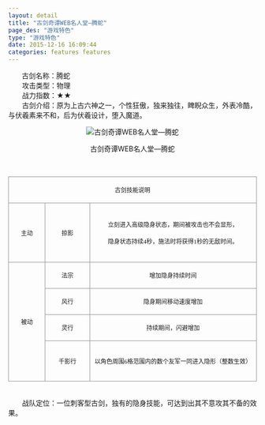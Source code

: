 ```yaml
---
layout: detail
title: "古剑奇谭WEB名人堂—腾蛇"
page_des: "游戏特色"
type: "游戏特色"
date: 2015-12-16 16:09:44
categories: features features
--- 
```

 
 
<p>&nbsp;&nbsp;&nbsp;&nbsp;&nbsp;&nbsp;&nbsp;古剑名称：腾蛇<br>　　攻击类型：物理<br>　　战力指数：★★<br>　　古剑介绍：原为上古六神之一，个性狂傲，独来独往，睥睨众生，外表冷酷，与伏羲素来不和，后为伏羲设计，堕入魔道。</p><p style="text-align: center;"><img title="古剑奇谭WEB名人堂—腾蛇" alt="古剑奇谭WEB名人堂—腾蛇" src="http://dev.36b.me/current/gjqt/img/resource/406.jpg"></p><p style="text-align: center;">古剑奇谭WEB名人堂—腾蛇</p><p>&nbsp;</p><table width="529"><tbody><tr style="height: 42px;"><td style="padding: 1px; border: 1px solid rgb(150, 150, 150);" colspan="3" valign="middle" width="529"><p style="text-align: center;"><span style="font-family: 宋体; font-size: 12px;">古剑技能说明</span></p></td></tr><tr style="height: 120px;"><td style="border-width: medium 1px 1px; border-style: none solid solid; border-color: currentColor rgb(150, 150, 150) rgb(150, 150, 150); padding: 1px;" valign="middle" width="76"><p style="text-align: center;"><span style="font-family: 宋体; font-size: 12px;">主动</span></p></td><td style="border-width: 1px 1px 1px medium; border-style: solid solid solid none; border-color: rgb(150, 150, 150) rgb(150, 150, 150) rgb(150, 150, 150) currentColor; padding: 1px;" valign="middle" width="93"><p style="text-align: center;"><span style="font-family: 宋体; font-size: 12px;">掠影</span></p></td><td style="border-width: 1px 1px 1px medium; border-style: solid solid solid none; border-color: rgb(150, 150, 150) rgb(150, 150, 150) rgb(150, 150, 150) currentColor; padding: 1px;" valign="middle" width="359"><p style="text-align: center;"><span style="font-family: 宋体; font-size: 12px;">立刻进入高级隐身状态，期间被攻击也不会显形，</span></p><p style="text-align: center;"><span style="font-family: 宋体; font-size: 12px;">隐身状态持续<span style="font-family: Times New Roman;">4</span><span style="font-family: 宋体;">秒，施法时将获得</span><span style="font-family: Times New Roman;">1</span><span style="font-family: 宋体;">秒的无敌时间。</span></span></p></td></tr><tr style="height: 42px;"><td style="border-width: medium 1px 1px; border-style: none solid solid; border-color: currentColor rgb(150, 150, 150) rgb(150, 150, 150); padding: 1px;" rowspan="4" valign="middle" width="76"><p style="text-align: center;"><span style="font-family: 宋体; font-size: 12px;">被动</span></p></td><td style="border-width: medium 1px 1px medium; border-style: none solid solid none; border-color: currentColor rgb(150, 150, 150) rgb(150, 150, 150) currentColor; padding: 1px;" valign="middle" width="93"><p style="text-align: center;"><span style="font-family: 宋体; font-size: 12px;">法宗</span></p></td><td style="border-width: medium 1px 1px medium; border-style: none solid solid none; border-color: currentColor rgb(150, 150, 150) rgb(150, 150, 150) currentColor; padding: 1px;" valign="middle" width="359"><p style="text-align: center;"><span style="font-family: 宋体; font-size: 12px;">增加隐身持续时间</span></p></td></tr><tr style="height: 42px;"><td style="border-width: medium 1px 1px medium; border-style: none solid solid none; border-color: currentColor rgb(150, 150, 150) rgb(150, 150, 150) currentColor; padding: 1px;" valign="middle" width="93"><p style="text-align: center;"><span style="font-family: 宋体; font-size: 12px;">风行</span></p></td><td style="border-width: medium 1px 1px medium; border-style: none solid solid none; border-color: currentColor rgb(150, 150, 150) rgb(150, 150, 150) currentColor; padding: 1px;" valign="middle" width="359"><p style="text-align: center;"><span style="font-family: 宋体; font-size: 12px;">隐身期间移动速度增加</span></p></td></tr><tr style="height: 42px;"><td style="border-width: medium 1px 1px medium; border-style: none solid solid none; border-color: currentColor rgb(150, 150, 150) rgb(150, 150, 150) currentColor; padding: 1px;" valign="middle" width="93"><p style="text-align: center;"><span style="font-family: 宋体; font-size: 12px;">灵行</span></p></td><td style="border-width: medium 1px 1px medium; border-style: none solid solid none; border-color: currentColor rgb(150, 150, 150) rgb(150, 150, 150) currentColor; padding: 1px;" valign="middle" width="359"><p style="text-align: center;"><span style="font-family: 宋体; font-size: 12px;">持续期间，闪避增加</span></p></td></tr><tr style="height: 82px;"><td style="border-width: medium 1px 1px medium; border-style: none solid solid none; border-color: currentColor rgb(150, 150, 150) rgb(150, 150, 150) currentColor; padding: 1px;" valign="middle" width="93"><p style="text-align: center;"><span style="font-family: 宋体; font-size: 12px;">千影行</span></p></td><td style="border-width: medium 1px 1px medium; border-style: none solid solid none; border-color: currentColor rgb(150, 150, 150) rgb(150, 150, 150) currentColor; padding: 1px;" valign="middle" width="359"><p style="text-align: center;"><span style="font-family: 宋体; font-size: 12px;">以角色周围<span style="font-family: Times New Roman;">6</span><span style="font-family: 宋体;">格范围内的数个友军一同进入隐形（整数生效）</span></span></p></td></tr></tbody></table><p><br>　　战队定位：一位刺客型古剑，独有的隐身技能，可达到出其不意攻其不备的效果。</p>



